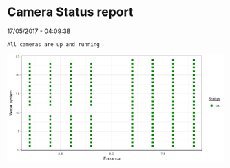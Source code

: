 Camera Status report
================
17/05/2017 - 04:09:38

    All cameras are up and running

![](camreport_files/figure-markdown_github/unnamed-chunk-2-1.png)
